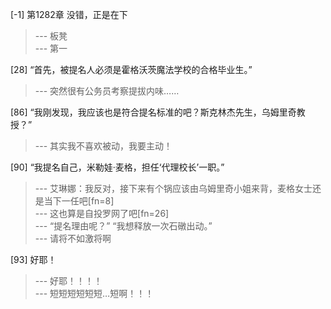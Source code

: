 
[-1] 第1282章 没错，正是在下
>--- 板凳<br>
>--- 第一<br>

[28] “首先，被提名人必须是霍格沃茨魔法学校的合格毕业生。”
>--- 突然很有公务员考察提拔内味……<br>

[86] “我刚发现，我应该也是符合提名标准的吧？斯克林杰先生，乌姆里奇教授？”
>--- 其实我不喜欢被动，我要主动！<br>

[90] “我提名自己，米勒娃·麦格，担任‘代理校长’一职。”
>--- 艾琳娜：我反对，接下来有个锅应该由乌姆里奇小姐来背，麦格女士还是当下一任吧[fn=8]<br>
>--- 这也算是自投罗网了吧[fn=26]<br>
>--- “提名理由呢？”
“我想释放一次石礅出动。”<br>
>--- 请将不如激将啊<br>

[93] 好耶！
>--- 好耶！！！！<br>
>--- 短短短短短短…短啊！！！<br>
